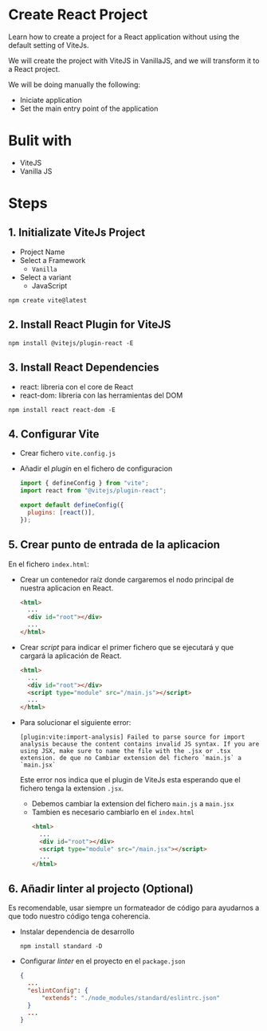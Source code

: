 # Create React Project

Learn how to create a project for a React application without using the default setting of ViteJs.

We will create the project with ViteJS in VanillaJS, and we will transform it to a React project.

We will be doing manually the following:

- Iniciate application
- Set the main entry point of the application

# Bulit with

- ViteJS
- Vanilla JS

# Steps

## 1. Initializate ViteJs Project

- Project Name
- Select a Framework
  - `Vanilla`
- Select a variant
  - JavaScript

```
npm create vite@latest
```

## 2. Install React Plugin for ViteJS

```
npm install @vitejs/plugin-react -E
```

## 3. Install React Dependencies

- react: libreria con el core de React
- react-dom: libreria con las herramientas del DOM

```
npm install react react-dom -E
```

## 4. Configurar Vite

- Crear fichero `vite.config.js`
- Añadir el _plugin_ en el fichero de configuracion

  ```js
  import { defineConfig } from "vite";
  import react from "@vitejs/plugin-react";

  export default defineConfig({
    plugins: [react()],
  });
  ```

## 5. Crear punto de entrada de la aplicacion

En el fichero `index.html`:

- Crear un contenedor raíz donde cargaremos el nodo principal de nuestra aplicacion en React.

  ```html
  <html>
    ...
    <div id="root"></div>
    ...
  </html>
  ```

- Crear _script_ para indicar el primer fichero que se ejecutará y que cargará la aplicación de React.

  ```html
  <html>
    ...
    <div id="root"></div>
    <script type="module" src="/main.js"></script>
    ...
  </html>
  ```

- Para solucionar el siguiente error:

  ```
  [plugin:vite:import-analysis] Failed to parse source for import analysis because the content contains invalid JS syntax. If you are using JSX, make sure to name the file with the .jsx or .tsx extension. de que no Cambiar extension del fichero `main.js` a `main.jsx`
  ```

  Este error nos indica que el plugin de ViteJs esta esperando que el fichero tenga la extension `.jsx`.

  - Debemos cambiar la extension del fichero `main.js` a `main.jsx`
  - Tambien es necesario cambiarlo en el `index.html`
    ```html
    <html>
      ...
      <div id="root"></div>
      <script type="module" src="/main.jsx"></script>
      ...
    </html>
    ```

## 6. Añadir linter al projecto (Optional)

Es recomendable, usar siempre un formateador de código para ayudarnos a que todo nuestro código tenga coherencia.

- Instalar dependencia de desarrollo

  ```
  npm install standard -D
  ```

- Configurar _linter_ en el proyecto en el `package.json`
  ```json
  {
    ...
    "eslintConfig": {
        "extends": "./node_modules/standard/eslintrc.json"
    }
    ...
  }
  ```
